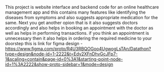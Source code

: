 This project is website interface and backend code for an online healthcare management app and this contains many features like identifying the diseases from symptoms and also suggests appropriate medication for the same. 
Next you get another opion that is it also suggests doctors accordingly and also helps in booking an appointment with the doctor as well as helps in performing transactions.
if you think an appointment is unnecessary then it also helps in ordering the required medicine to your doorstep 
this is link for figma design - https://www.figma.com/proto/R4U3RBQOGoo4UgwogLsTAn/Datathon?type=design&node-id=1-2222&t=Edy2XFnDhvGcJFp7-1&scaling=contain&page-id=0%3A1&starting-point-node-id=1%3A2222&show-proto-sidebar=1&mode=design

